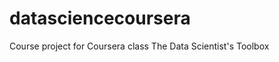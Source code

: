 datasciencecoursera
===================

Course project for Coursera class The Data Scientist's Toolbox
